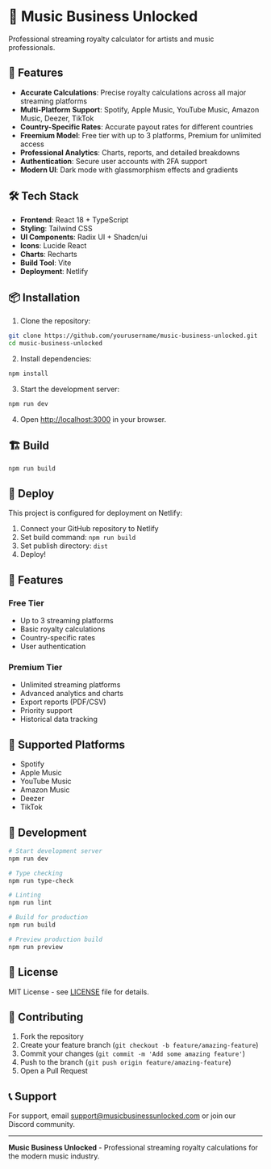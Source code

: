 # 🎵 Music Business Unlocked

Professional streaming royalty calculator for artists and music professionals.

## 🚀 Features

- **Accurate Calculations**: Precise royalty calculations across all major streaming platforms
- **Multi-Platform Support**: Spotify, Apple Music, YouTube Music, Amazon Music, Deezer, TikTok
- **Country-Specific Rates**: Accurate payout rates for different countries
- **Freemium Model**: Free tier with up to 3 platforms, Premium for unlimited access
- **Professional Analytics**: Charts, reports, and detailed breakdowns
- **Authentication**: Secure user accounts with 2FA support
- **Modern UI**: Dark mode with glassmorphism effects and gradients

## 🛠️ Tech Stack

- **Frontend**: React 18 + TypeScript
- **Styling**: Tailwind CSS
- **UI Components**: Radix UI + Shadcn/ui
- **Icons**: Lucide React
- **Charts**: Recharts
- **Build Tool**: Vite
- **Deployment**: Netlify

## 📦 Installation

1. Clone the repository:
```bash
git clone https://github.com/yourusername/music-business-unlocked.git
cd music-business-unlocked
```

2. Install dependencies:
```bash
npm install
```

3. Start the development server:
```bash
npm run dev
```

4. Open [http://localhost:3000](http://localhost:3000) in your browser.

## 🏗️ Build

```bash
npm run build
```

## 🚀 Deploy

This project is configured for deployment on Netlify:

1. Connect your GitHub repository to Netlify
2. Set build command: `npm run build`
3. Set publish directory: `dist`
4. Deploy!

## 📱 Features

### Free Tier
- Up to 3 streaming platforms
- Basic royalty calculations
- Country-specific rates
- User authentication

### Premium Tier
- Unlimited streaming platforms
- Advanced analytics and charts
- Export reports (PDF/CSV)
- Priority support
- Historical data tracking

## 🎯 Supported Platforms

- Spotify
- Apple Music
- YouTube Music
- Amazon Music
- Deezer
- TikTok

## 🔧 Development

```bash
# Start development server
npm run dev

# Type checking
npm run type-check

# Linting
npm run lint

# Build for production
npm run build

# Preview production build
npm run preview
```

## 📄 License

MIT License - see [LICENSE](LICENSE) file for details.

## 🤝 Contributing

1. Fork the repository
2. Create your feature branch (`git checkout -b feature/amazing-feature`)
3. Commit your changes (`git commit -m 'Add some amazing feature'`)
4. Push to the branch (`git push origin feature/amazing-feature`)
5. Open a Pull Request

## 📞 Support

For support, email support@musicbusinessunlocked.com or join our Discord community.

---

**Music Business Unlocked** - Professional streaming royalty calculations for the modern music industry.